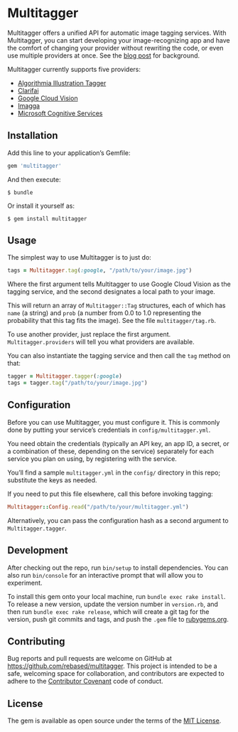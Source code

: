 # Multitagger

Multitagger offers a unified API for automatic image tagging services. With Multitagger, you can start developing your image-recognizing app and have
the comfort of changing your provider without rewriting the code, or even
use multiple providers at once. See the [blog post] for background.

Multitagger currently supports five providers:

 - [Algorithmia Illustration Tagger]
 - [Clarifai]
 - [Google Cloud Vision]
 - [Imagga]
 - [Microsoft Cognitive Services]

 [Algorithmia Illustration Tagger]: https://algorithmia.com/algorithms/deeplearning/IllustrationTagger
 [Clarifai]: https://www.clarifai.com/
 [Google Cloud Vision]: https://cloud.google.com/vision/
 [Microsoft Cognitive Services]: https://www.microsoft.com/cognitive-services
 [Imagga]: https://imagga.com
 [blog post]: https://blog.rebased.pl/2016/10/04/computer-vision-1.html

## Installation

Add this line to your application’s Gemfile:

```ruby
gem 'multitagger'
```

And then execute:

    $ bundle

Or install it yourself as:

    $ gem install multitagger

## Usage

The simplest way to use Multitagger is to just do:

```ruby
tags = Multitagger.tag(:google, "/path/to/your/image.jpg")
```

Where the first argument tells Multitagger to use Google Cloud Vision as the tagging service, and the second designates a local path to your image.

This will return an array of `Multitagger::Tag` structures, each of which has `name` (a string) and `prob` (a number from 0.0 to 1.0 representing the probability that this tag fits the image). See the file `multitagger/tag.rb`.

To use another provider, just replace the first argument. `Multitagger.providers` will tell you what providers are available.

You can also instantiate the tagging service and then call the `tag` method on that:

```ruby
tagger = Multitagger.tagger(:google)
tags = tagger.tag("/path/to/your/image.jpg")
```

## Configuration

Before you can use Multitagger, you must configure it. This is commonly done by putting your service’s credentials in `config/multitagger.yml`.

You need obtain the credentials (typically an API key, an app ID, a secret, or a combination of these, depending on the service) separately for each service you plan on using, by registering with the service.

You’ll find a sample `multitagger.yml` in the `config/` directory in this repo; substitute the keys as needed.

If you need to put this file elsewhere, call this before invoking tagging:

```ruby
Multitagger::Config.read("/path/to/your/multitagger.yml")
```

Alternatively, you can pass the configuration hash as a second argument to `Multitagger.tagger`.

## Development

After checking out the repo, run `bin/setup` to install dependencies. You can also run `bin/console` for an interactive prompt that will allow you to experiment.

To install this gem onto your local machine, run `bundle exec rake install`. To release a new version, update the version number in `version.rb`, and then run `bundle exec rake release`, which will create a git tag for the version, push git commits and tags, and push the `.gem` file to [rubygems.org](https://rubygems.org).

## Contributing

Bug reports and pull requests are welcome on GitHub at https://github.com/rebased/multitagger. This project is intended to be a safe, welcoming space for collaboration, and contributors are expected to adhere to the [Contributor Covenant](http://contributor-covenant.org) code of conduct.

## License

The gem is available as open source under the terms of the [MIT License](http://opensource.org/licenses/MIT).
